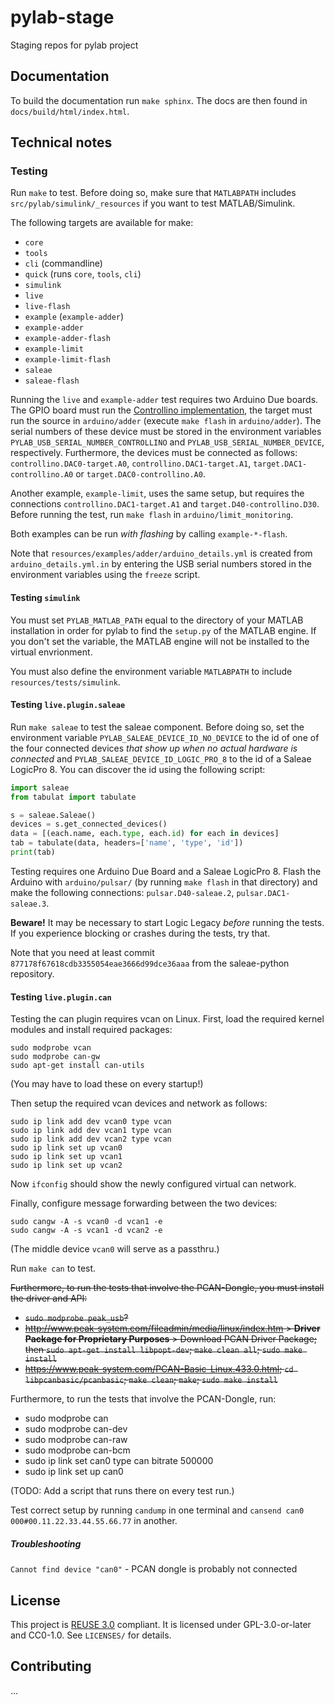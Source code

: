 <!--
SPDX-FileCopyrightText: 2021 Forschungs- und Entwicklungszentrum Fachhochschule Kiel GmbH

SPDX-License-Identifier: GPL-3.0-or-later
-->

# pylab-stage

Staging repos for pylab project


## Documentation

To build the documentation run `make sphinx`. The docs are then found in
`docs/build/html/index.html`.


## Technical notes

### Testing

Run `make` to test. Before doing so, make sure that `MATLABPATH`
includes `src/pylab/simulink/_resources` if you want to test
MATLAB/Simulink.

The following targets are available for make:

- `core`
- `tools`
- `cli` (commandline)
- `quick` (runs `core`, `tools`, `cli`)
- `simulink`
- `live`
- `live-flash`
- `example` (`example-adder`)
- `example-adder`
- `example-adder-flash`
- `example-limit`
- `example-limit-flash`
- `saleae`
- `saleae-flash`

Running the `live` and `example-adder` test requires two Arduino Due
boards. The GPIO board must run the [Controllino
implementation](git@bitbucket.org:8tronix/testcenter-arduinodue-gpio.git),
the target must run the source in `arduino/adder` (execute `make flash`
in `arduino/adder`). The serial numbers of these device must be stored
in the environment variables `PYLAB_USB_SERIAL_NUMBER_CONTROLLINO` and
`PYLAB_USB_SERIAL_NUMBER_DEVICE`, respectively. Furthermore, the devices
must be connected as follows: `controllino.DAC0-target.A0`,
`controllino.DAC1-target.A1`, `target.DAC1-controllino.A0` or
`target.DAC0-controllino.A0`.

Another example, `example-limit`, uses the same setup, but requires the
connections `controllino.DAC1-target.A1` and
`target.D40-controllino.D30`. Before running the test, run `make flash`
in `arduino/limit_monitoring`.

Both examples can be run _with flashing_ by calling `example-*-flash`.

Note that `resources/examples/adder/arduino_details.yml` is created from
`arduino_details.yml.in` by entering the USB serial numbers stored in
the environment variables using the `freeze` script.


#### Testing `simulink`

You must set `PYLAB_MATLAB_PATH` equal to the directory of your MATLAB
installation in order for pylab to find the `setup.py` of the MATLAB
engine. If you don't set the variable, the MATLAB engine will not be
installed to the virtual envrionment.

You must also define the environment variable `MATLABPATH` to include
`resources/tests/simulink`.


#### Testing `live.plugin.saleae`

Run `make saleae` to test the saleae component. Before doing so, set the
environment variable `PYLAB_SALEAE_DEVICE_ID_NO_DEVICE` to the id of one
of the four connected devices _that show up when no actual hardware is
connected_ and `PYLAB_SALEAE_DEVICE_ID_LOGIC_PRO_8` to the id of a
Saleae LogicPro 8. You can discover the id using the following script:

```python
import saleae
from tabulat import tabulate

s = saleae.Saleae()
devices = s.get_connected_devices()
data = [(each.name, each.type, each.id) for each in devices]
tab = tabulate(data, headers=['name', 'type', 'id'])
print(tab)
```

Testing requires one Arduino Due Board and a Saleae LogicPro 8. Flash
the Arduino with `arduino/pulsar/` (by running `make flash` in that
directory) and make the following connections: `pulsar.D40-saleae.2`,
`pulsar.DAC1-saleae.3`.

**Beware!** It may be necessary to start Logic Legacy _before_ running
the tests. If you experience blocking or crashes during the tests, try
that.

Note that you need at least commit
`877178f67618cdb3355054eae3666d99dce36aaa` from the saleae-python
repository.


#### Testing `live.plugin.can`

Testing the can plugin requires vcan on Linux. First, load the required
kernel modules and install required packages:

```shell
sudo modprobe vcan
sudo modprobe can-gw
sudo apt-get install can-utils
```

(You may have to load these on every startup!)

Then setup the required vcan devices and network as follows:

```shell
sudo ip link add dev vcan0 type vcan
sudo ip link add dev vcan1 type vcan
sudo ip link add dev vcan2 type vcan
sudo ip link set up vcan0
sudo ip link set up vcan1
sudo ip link set up vcan2
```

Now `ifconfig` should show the newly configured virtual can network.

Finally, configure message forwarding between the two devices:

```shell
sudo cangw -A -s vcan0 -d vcan1 -e
sudo cangw -A -s vcan1 -d vcan2 -e
```

(The middle device `vcan0` will serve as a passthru.)

Run `make can` to test.

~~Furthermore, to run the tests that involve the PCAN-Dongle, you must
install the driver and API:~~

* ~~`sudo modprobe peak_usb`?~~
* ~~http://www.peak-system.com/fileadmin/media/linux/index.htm > **Driver Package for Proprietary Purposes** > Download PCAN Driver Package; then `sudo apt-get install libpopt-dev`; `make clean all`; `sudo make install`~~
* ~~https://www.peak-system.com/PCAN-Basic-Linux.433.0.html; `cd libpcanbasic/pcanbasic`; `make clean`; `make`; `sudo make install`~~

Furthermore, to run the tests that involve the PCAN-Dongle, run:

* sudo modprobe can
* sudo modprobe can-dev
* sudo modprobe can-raw
* sudo modprobe can-bcm
* sudo ip link set can0 type can bitrate 500000
* sudo ip link set up can0

(TODO: Add a script that runs there on every test run.)

Test correct setup by running `candump` in one terminal and
`cansend can0 000#00.11.22.33.44.55.66.77` in another.


##### Troubleshooting

`Cannot find device "can0"` - PCAN dongle is probably not connected


## License

This project is [REUSE 3.0](https://reuse.software) compliant. It is
licensed under GPL-3.0-or-later and CC0-1.0. See `LICENSES/` for
details.


## Contributing

...
